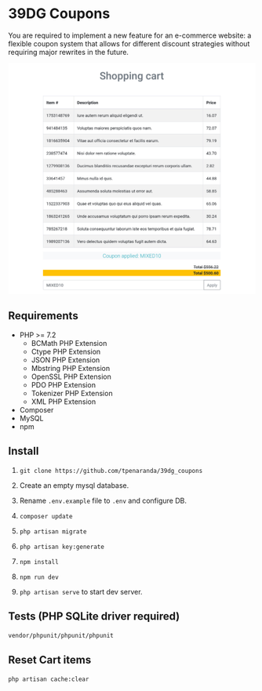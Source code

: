 # 39DG Coupons

You are required to implement a new feature for an e-commerce website: a flexible coupon system that allows for different discount strategies without requiring major rewrites in the future.

<p align="center"><img src="https://github.com/tpenaranda/39dg_coupons/raw/master/screenshot.jpg" width="800"></p>

## Requirements

* PHP >= 7.2
    * BCMath PHP Extension
    * Ctype PHP Extension
    * JSON PHP Extension
    * Mbstring PHP Extension
    * OpenSSL PHP Extension
    * PDO PHP Extension
    * Tokenizer PHP Extension
    * XML PHP Extension
* Composer
* MySQL
* npm

## Install

1. `git clone https://github.com/tpenaranda/39dg_coupons`

2. Create an empty mysql database.

3. Rename `.env.example` file to `.env` and configure DB.

4. `composer update`

5. `php artisan migrate`

6. `php artisan key:generate`

7. `npm install`

8. `npm run dev`

9. `php artisan serve` to start dev server.

## Tests (PHP SQLite driver required)

`vendor/phpunit/phpunit/phpunit`

## Reset Cart items

`php artisan cache:clear`
